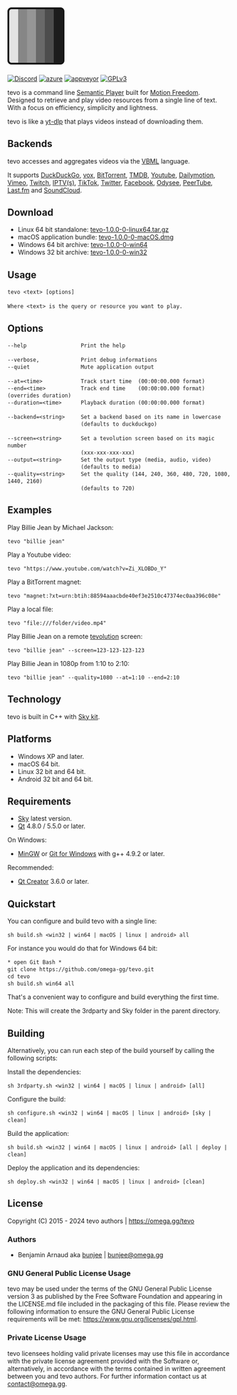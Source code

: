 <a href="https://omega.gg/tevo"><img src="dist/icon.png" alt="tevo" width="128px"></a>
---
[![Discord](https://img.shields.io/discord/705770212485496852)](https://omega.gg/discord)
[![azure](https://dev.azure.com/bunjee/tevo/_apis/build/status/omega-gg.tevo)](https://dev.azure.com/bunjee/tevo/_build)
[![appveyor](https://ci.appveyor.com/api/projects/status/nc4cf1k90abftiyj?svg=true)](https://ci.appveyor.com/project/3unjee/tevo)
[![GPLv3](https://img.shields.io/badge/License-GPLv3-blue.svg)](https://www.gnu.org/licenses/gpl.html)

tevo is a command line [Semantic Player](https://omega.gg/about/SemanticPlayer) built for [Motion Freedom](https://omega.gg/about/MotionFreedom).<br>
Designed to retrieve and play video resources from a single line of text.<br>
With a focus on efficiency, simplicity and lightness.<br>

tevo is like a [yt-dlp](https://github.com/yt-dlp/yt-dlp) that plays videos instead of downloading
them.<br>

## Backends

tevo accesses and aggregates videos via the [VBML](https://omega.gg/VBML) language.<br>

It supports [DuckDuckGo](https://en.wikipedia.org/wiki/DuckDuckGo),
            [vox](https://omega.gg/vox),
            [BitTorrent](https://en.wikipedia.org/wiki/BitTorrent),
            [TMDB](https://www.themoviedb.org),
            [Youtube](https://en.wikipedia.org/wiki/Youtube),
            [Dailymotion](https://en.wikipedia.org/wiki/Dailymotion),
            [Vimeo](https://en.wikipedia.org/wiki/Vimeo),
            [Twitch](https://en.wikipedia.org/wiki/Twitch_(service)),
            [IPTV(s)](https://github.com/iptv-org/iptv),
            [TikTok](https://en.wikipedia.org/wiki/TikTok),
            [Twitter](https://en.wikipedia.org/wiki/Twitter),
            [Facebook](https://en.wikipedia.org/wiki/Facebook),
            [Odysee](https://en.wikipedia.org/wiki/Odysee),
            [PeerTube](https://en.wikipedia.org/wiki/PeerTube),
            [Last.fm](https://en.wikipedia.org/wiki/Lastfm) and
            [SoundCloud](https://en.wikipedia.org/wiki/SoundCloud).<br>

## Download

- Linux 64 bit standalone: [tevo-1.0.0-0-linux64.tar.gz](https://github.com/omega-gg/tevo/releases/download/1.0.0-0/tevo-1.0.0-0-linux64.tar.gz)
- macOS application bundle: [tevo-1.0.0-0-macOS.dmg](https://github.com/omega-gg/tevo/releases/download/1.0.0-0/tevo-1.0.0-0-macOS.dmg)
- Windows 64 bit archive: [tevo-1.0.0-0-win64](https://github.com/omega-gg/tevo/releases/download/1.0.0-0/tevo-1.0.0-0-win64.zip)
- Windows 32 bit archive: [tevo-1.0.0-0-win32](https://github.com/omega-gg/tevo/releases/download/1.0.0-0/tevo-1.0.0-0-win32.zip)

## Usage

    tevo <text> [options]

    Where <text> is the query or resource you want to play.

## Options

    --help                 Print the help

    --verbose,             Print debug informations
    --quiet                Mute application output

    --at=<time>            Track start time  (00:00:00.000 format)
    --end=<time>           Track end time    (00:00:00.000 format) (overrides duration)
    --duration=<time>      Playback duration (00:00:00.000 format)

    --backend=<string>     Set a backend based on its name in lowercase
                           (defaults to duckduckgo)

    --screen=<string>      Set a tevolution screen based on its magic number
                           (xxx-xxx-xxx-xxx)
    --output=<string>      Set the output type (media, audio, video)
                           (defaults to media)
    --quality=<string>     Set the quality (144, 240, 360, 480, 720, 1080, 1440, 2160)
                           (defaults to 720)

## Examples

Play Billie Jean by Michael Jackson:

    tevo "billie jean"

Play a Youtube video:

    tevo "https://www.youtube.com/watch?v=Zi_XLOBDo_Y"

Play a BitTorrent magnet:

    tevo "magnet:?xt=urn:btih:88594aaacbde40ef3e2510c47374ec0aa396c08e"

Play a local file:

    tevo "file:///folder/video.mp4"

Play Billie Jean on a remote [tevolution](https://omega.gg/tevolution) screen:

    tevo "billie jean" --screen=123-123-123-123

Play Billie Jean in 1080p from 1:10 to 2:10:

    tevo "billie jean" --quality=1080 --at=1:10 --end=2:10

## Technology

tevo is built in C++ with [Sky kit](https://omega.gg/Sky/sources).<br>

## Platforms

- Windows XP and later.
- macOS 64 bit.
- Linux 32 bit and 64 bit.
- Android 32 bit and 64 bit.

## Requirements

- [Sky](https://omega.gg/Sky/sources) latest version.
- [Qt](https://download.qt.io/official_releases/qt) 4.8.0 / 5.5.0 or later.

On Windows:
- [MinGW](https://sourceforge.net/projects/mingw) or [Git for Windows](https://git-for-windows.github.io) with g++ 4.9.2 or later.

Recommended:
- [Qt Creator](https://download.qt.io/official_releases/qtcreator) 3.6.0 or later.

## Quickstart

You can configure and build tevo with a single line:

    sh build.sh <win32 | win64 | macOS | linux | android> all

For instance you would do that for Windows 64 bit:

    * open Git Bash *
    git clone https://github.com/omega-gg/tevo.git
    cd tevo
    sh build.sh win64 all

That's a convenient way to configure and build everything the first time.

Note: This will create the 3rdparty and Sky folder in the parent directory.

## Building

Alternatively, you can run each step of the build yourself by calling the following scripts:

Install the dependencies:

    sh 3rdparty.sh <win32 | win64 | macOS | linux | android> [all]

Configure the build:

    sh configure.sh <win32 | win64 | macOS | linux | android> [sky | clean]

Build the application:

    sh build.sh <win32 | win64 | macOS | linux | android> [all | deploy | clean]

Deploy the application and its dependencies:

    sh deploy.sh <win32 | win64 | macOS | linux | android> [clean]

## License

Copyright (C) 2015 - 2024 tevo authors | https://omega.gg/tevo

### Authors

- Benjamin Arnaud aka [bunjee](https://bunjee.me) | <bunjee@omega.gg>

### GNU General Public License Usage

tevo may be used under the terms of the GNU General Public License version 3 as published by the
Free Software Foundation and appearing in the LICENSE.md file included in the packaging of this
file. Please review the following information to ensure the GNU General Public License requirements
will be met: https://www.gnu.org/licenses/gpl.html.

### Private License Usage

tevo licensees holding valid private licenses may use this file in accordance with the private
license agreement provided with the Software or, alternatively, in accordance with the terms
contained in written agreement between you and tevo authors. For further information contact us at
contact@omega.gg.

